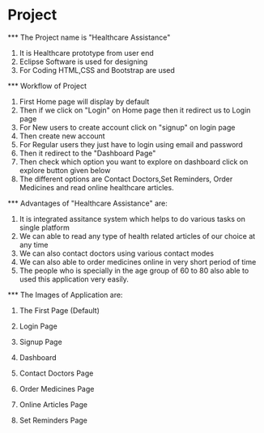 # Project
*** The Project name is "Healthcare Assistance" 
1. It is Healthcare prototype from user end
2. Eclipse Software is used for designing 
3. For Coding HTML,CSS and Bootstrap are used
 
*** Workflow of Project 
1. First Home page will display by default
2. Then if we click on "Login" on Home page then it redirect us to Login page
3. For New users to create account click on "signup" on login page
4. Then create new account 
5. For Regular users they just have to login using email and password
6. Then it redirect to the "Dashboard Page"
7. Then check which option you want to explore on dashboard click on explore button given below
8. The different options are Contact Doctors,Set Reminders, Order Medicines and read online healthcare articles.

*** Advantages of "Healthcare Assistance" are:
1. It is integrated assitance system which helps to do various tasks on single platform
2. We can able to read any type of health related articles of our choice at any time
3. We can also contact doctors using various contact modes
4. We can also able to order medicines online in very short period of time
5. The people who is specially in the age group of 60 to 80 also able to used this application very easily.

*** The Images of Application are:

1. The First Page (Default)

2. Login Page

3. Signup Page

4. Dashboard

5. Contact Doctors Page

6. Order Medicines Page

7. Online Articles Page

8. Set Reminders Page


